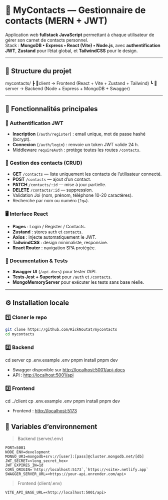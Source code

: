 # 📇 MyContacts — Gestionnaire de contacts (MERN + JWT)

Application web **fullstack JavaScript** permettant à chaque utilisateur de gérer son carnet de contacts personnel.  
Stack : **MongoDB • Express • React (Vite) • Node.js**, avec **authentification JWT**, **Zustand** pour l’état global, et **TailwindCSS** pour le design.

---

## 🧱 Structure du projet

mycontacts/
┣ 📂client → Frontend (React + Vite + Zustand + Tailwind)
┗ 📂server → Backend (Node + Express + MongoDB + Swagger)

---

## 🚀 Fonctionnalités principales

### 🔐 Authentification JWT

- **Inscription** (`/auth/register`) : email unique, mot de passe hashé (bcrypt).
- **Connexion** (`/auth/login`) : renvoie un token JWT valide 24 h.
- Middleware `requireAuth` : protège toutes les routes `/contacts`.

### 📇 Gestion des contacts (CRUD)

- **GET** `/contacts` — liste uniquement les contacts de l’utilisateur connecté.
- **POST** `/contacts` — ajout d’un contact.
- **PATCH** `/contacts/:id` — mise à jour partielle.
- **DELETE** `/contacts/:id` — suppression.
- Validation Joi (nom, prénom, téléphone 10-20 caractères).
- Recherche par nom ou numéro (`?q=`).

### 🖥️ Interface React

- **Pages** : Login / Register / Contacts.
- **Zustand** : stores `auth` et `contacts`.
- **Axios** : injecte automatiquement le JWT.
- **TailwindCSS** : design minimaliste, responsive.
- **React Router** : navigation SPA protégée.

### 🧾 Documentation & Tests

- **Swagger UI** (`/api-docs`) pour tester l’API.
- **Tests Jest + Supertest** pour `/auth` et `/contacts`.
- **MongoMemoryServer** pour exécuter les tests sans base réelle.

---

## ⚙️ Installation locale

### 1️⃣ Cloner le repo

```bash
git clone https://github.com/RickNoutat/mycontacts
cd mycontacts
```

### 2️⃣ Backend

cd server
cp .env.example .env
pnpm install
pnpm dev

- Swagger disponible sur <http://localhost:5001/api-docs>
- API : <http://localhost:5001/api>

### 3️⃣ Frontend

cd ../client
cp .env.example .env
pnpm install
pnpm dev

- Frontend : <http://localhost:5173>

## 🔑 Variables d’environnement

> Backend (server/.env)

    PORT=5001
    NODE_ENV=development
    MONGO_URI=mongodb+srv://[user]:[pass]@cluster.mongodb.net/[db]
    JWT_SECRET=<long_secret_hex>
    JWT_EXPIRES_IN=1d
    CORS_ORIGIN=`http://localhost:5173`,`https://<site>.netlify.app`
    SWAGGER_SERVER_URL=<https://your-api.onrender.com/api>

> Frontend (client/.env)

    VITE_API_BASE_URL=<http://localhost:5001/api>
